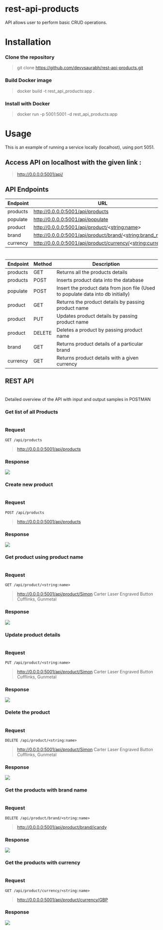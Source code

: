 # rest-api-products

API allows user to perform basic CRUD operations.

# Installation 

### Clone the repository
> git clone https://github.com/devvsaurabh/rest-api-products.git

### Build Docker image
> docker build -t rest_api_products:app .

### Install with Docker
> docker run -p 5001:5001 -d rest_api_products:app


# Usage

This is an example of running a service locally (localhost), using port 5051.

## Access API on localhost with the given link :
> http://0.0.0.0:5001/api/

## API Endpoints

| Endpoint | URL | Methods | 
| -------- | --- | ------- | 
| products | http://0.0.0.0:5001/api/products | ['GET','POST'] | 
| populate | http://0.0.0.0:5001/api/populate | ['POST'] |
| product  | http://0.0.0.0:5001/api/product/<<string:name>> | ['GET','PUT','DELETE'] |
| brand | http://0.0.0.0:5001/api/product/brand/<<string:brand_name>> | ['GET'] |
| currency | http://0.0.0.0:5001/api/product/currency/<<string:currency>> | ['GET'] |

#


| Endpoint | Method | Description |
| -------- | ------ | ----------- | 
| products | GET | Returns all the products details |
| products | POST | Inserts product data into the database |
| populate | POST | Insert the product data from json file (Used to populate data into db initially) |
| product | GET | Returns the product details by passing product name |
| product | PUT | Updates product details by passing product name |
| product | DELETE | Deletes a product by passing product name |
|brand | GET | Returns product details of a particular brand |
| currency | GET | Returns product details with a given currency |


## REST API
#
Detailed overview of the API with input and output samples in POSTMAN

### Get list of all Products
#
### Request
`GET /api/products`
> http://0.0.0.0:5001/api/products

### Response
![ ](https://github.com/devvsaurabh/rest-api-products/blob/main/img/all_data.png?raw=true)


### Create new product
#
### Request
`POST /api/products`
> http://0.0.0.0:5001/api/products

### Response
![ ](https://github.com/devvsaurabh/rest-api-products/blob/main/img/post_data.png?raw=true)



### Get product using product name
#
### Request
`GET /api/product/<string:name>`
> http://0.0.0.0:5001/api/product/Simon Carter Laser Engraved Button Cufflinks, Gunmetal

### Response
![ ](https://github.com/devvsaurabh/rest-api-products/blob/main/img/get_product.png?raw=true)


### Update product details
#
### Request
`PUT /api/product/<string:name>`
> http://0.0.0.0:5001/api/product/Simon Carter Laser Engraved Button Cufflinks, Gunmetal

### Response
![ ](https://github.com/devvsaurabh/rest-api-products/blob/main/img/update_data.png?raw=true)


### Delete the product
#
### Request
`DELETE /api/product/<string:name>`
> http://0.0.0.0:5001/api/product/Simon Carter Laser Engraved Button Cufflinks, Gunmetal

### Response
![ ](https://github.com/devvsaurabh/rest-api-products/blob/main/img/delete_data.png?raw=true)


### Get the products with brand name
#
### Request
`DELETE /api/product/brand/<string:name>`
> http://0.0.0.0:5001/api/product/brand/icandy

### Response
![ ](https://github.com/devvsaurabh/rest-api-products/blob/main/img/brand.png?raw=true)


### Get the products with currency
#
### Request
`GET /api/product/currency/<string:name>`
> http://0.0.0.0:5001/api/product/currency/GBP

### Response
![ ](https://github.com/devvsaurabh/rest-api-products/blob/main/img/currency.png?raw=true)










